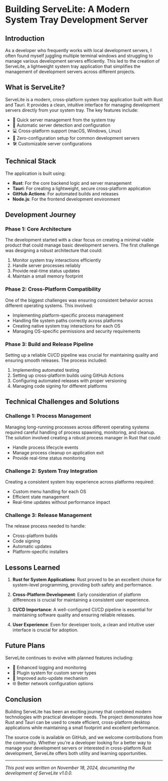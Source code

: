 # Building ServeLite: A Modern System Tray Development Server

## Introduction

As a developer who frequently works with local development servers, I often found myself juggling multiple terminal windows and struggling to manage various development servers efficiently. This led to the creation of ServeLite, a lightweight system tray application that simplifies the management of development servers across different projects.

## What is ServeLite?

ServeLite is a modern, cross-platform system tray application built with Rust and Tauri. It provides a clean, intuitive interface for managing development servers directly from your system tray. The key features include:

- 🚀 Quick server management from the system tray
- 🔄 Automatic server detection and configuration
- 💻 Cross-platform support (macOS, Windows, Linux)
- 🎯 Zero-configuration setup for common development servers
- 🛠️ Customizable server configurations

## Technical Stack

The application is built using:

- **Rust**: For the core backend logic and server management
- **Tauri**: For creating a lightweight, secure cross-platform application
- **GitHub Actions**: For automated builds and releases
- **Node.js**: For the frontend development environment

## Development Journey

### Phase 1: Core Architecture

The development started with a clear focus on creating a minimal viable product that could manage basic development servers. The first challenge was designing a robust architecture that could:

1. Monitor system tray interactions efficiently
2. Handle server processes reliably
3. Provide real-time status updates
4. Maintain a small memory footprint

### Phase 2: Cross-Platform Compatibility

One of the biggest challenges was ensuring consistent behavior across different operating systems. This involved:

- Implementing platform-specific process management
- Handling file system paths correctly across platforms
- Creating native system tray interactions for each OS
- Managing OS-specific permissions and security requirements

### Phase 3: Build and Release Pipeline

Setting up a reliable CI/CD pipeline was crucial for maintaining quality and ensuring smooth releases. The process included:

1. Implementing automated testing
2. Setting up cross-platform builds using GitHub Actions
3. Configuring automated releases with proper versioning
4. Managing code signing for different platforms

## Technical Challenges and Solutions

### Challenge 1: Process Management

Managing long-running processes across different operating systems required careful handling of process spawning, monitoring, and cleanup. The solution involved creating a robust process manager in Rust that could:

- Handle process lifecycle events
- Manage process cleanup on application exit
- Provide real-time status monitoring

### Challenge 2: System Tray Integration

Creating a consistent system tray experience across platforms required:

- Custom menu handling for each OS
- Efficient state management
- Real-time updates without performance impact

### Challenge 3: Release Management

The release process needed to handle:

- Cross-platform builds
- Code signing
- Automatic updates
- Platform-specific installers

## Lessons Learned

1. **Rust for System Applications**: Rust proved to be an excellent choice for system-level programming, providing both safety and performance.

2. **Cross-Platform Development**: Early consideration of platform differences is crucial for maintaining a consistent user experience.

3. **CI/CD Importance**: A well-configured CI/CD pipeline is essential for maintaining software quality and ensuring reliable releases.

4. **User Experience**: Even for developer tools, a clean and intuitive user interface is crucial for adoption.

## Future Plans

ServeLite continues to evolve with planned features including:

- 📝 Enhanced logging and monitoring
- 🔌 Plugin system for custom server types
- 🔄 Improved auto-update mechanism
- 🌐 Better network configuration options

## Conclusion

Building ServeLite has been an exciting journey that combined modern technologies with practical developer needs. The project demonstrates how Rust and Tauri can be used to create efficient, cross-platform desktop applications while maintaining a small footprint and excellent performance.

The source code is available on GitHub, and we welcome contributions from the community. Whether you're a developer looking for a better way to manage your development servers or interested in cross-platform Rust development, ServeLite offers both utility and learning opportunities.

---

*This post was written on November 18, 2024, documenting the development of ServeLite v1.0.0.*
